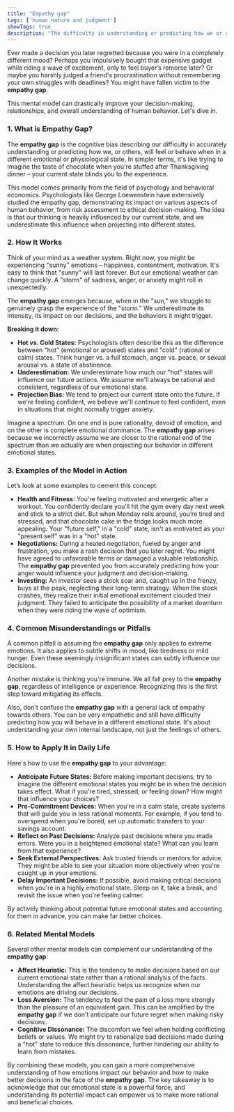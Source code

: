 ```yaml
---
title: "Empathy gap"
tags: ['human nature and judgment']
showTags: true
description: "The difficulty in understanding or predicting how we or others will feel in different emotional states, leading to decision errors."
---
```



Ever made a decision you later regretted because you were in a completely different mood? Perhaps you impulsively bought that expensive gadget while riding a wave of excitement, only to feel buyer’s remorse later? Or maybe you harshly judged a friend's procrastination without remembering your own struggles with deadlines? You might have fallen victim to the **empathy gap**.

This mental model can drastically improve your decision-making, relationships, and overall understanding of human behavior. Let's dive in.

### 1. What is Empathy Gap?

The **empathy gap** is the cognitive bias describing our difficulty in accurately understanding or predicting how we, or others, will feel or behave when in a different emotional or physiological state. In simpler terms, it's like trying to imagine the taste of chocolate when you're stuffed after Thanksgiving dinner – your current state blinds you to the experience.

This model comes primarily from the field of psychology and behavioral economics. Psychologists like George Loewenstein have extensively studied the empathy gap, demonstrating its impact on various aspects of human behavior, from risk assessment to ethical decision-making. The idea is that our thinking is heavily influenced by our current state, and we underestimate this influence when projecting into different states.

### 2. How It Works

Think of your mind as a weather system. Right now, you might be experiencing "sunny" emotions – happiness, contentment, motivation. It's easy to think that "sunny" will last forever. But our emotional weather can change quickly. A "storm" of sadness, anger, or anxiety might roll in unexpectedly.

The **empathy gap** emerges because, when in the "sun," we struggle to genuinely grasp the experience of the "storm." We underestimate its intensity, its impact on our decisions, and the behaviors it might trigger.

**Breaking it down:**

*   **Hot vs. Cold States:** Psychologists often describe this as the difference between "hot" (emotional or aroused) states and "cold" (rational or calm) states. Think hunger vs. a full stomach, anger vs. peace, or sexual arousal vs. a state of abstinence.
*   **Underestimation:** We underestimate how much our "hot" states will influence our future actions. We assume we'll always be rational and consistent, regardless of our emotional state.
*   **Projection Bias:** We tend to project our current state onto the future. If we're feeling confident, we believe we'll continue to feel confident, even in situations that might normally trigger anxiety.

Imagine a spectrum. On one end is pure rationality, devoid of emotion, and on the other is complete emotional dominance. The **empathy gap** arises because we incorrectly assume we are closer to the rational end of the spectrum than we actually are when projecting our behavior in different emotional states.

### 3. Examples of the Model in Action

Let’s look at some examples to cement this concept:

*   **Health and Fitness:** You're feeling motivated and energetic after a workout. You confidently declare you'll hit the gym every day next week and stick to a strict diet. But when Monday rolls around, you’re tired and stressed, and that chocolate cake in the fridge looks much more appealing. Your "future self," in a "cold" state, isn't as motivated as your "present self" was in a "hot" state.
*   **Negotiations:** During a heated negotiation, fueled by anger and frustration, you make a rash decision that you later regret. You might have agreed to unfavorable terms or damaged a valuable relationship. The **empathy gap** prevented you from accurately predicting how your anger would influence your judgment and decision-making.
*   **Investing:** An investor sees a stock soar and, caught up in the frenzy, buys at the peak, neglecting their long-term strategy. When the stock crashes, they realize their initial emotional excitement clouded their judgment. They failed to anticipate the possibility of a market downturn when they were riding the wave of optimism.

### 4. Common Misunderstandings or Pitfalls

A common pitfall is assuming the **empathy gap** only applies to extreme emotions. It also applies to subtle shifts in mood, like tiredness or mild hunger. Even these seemingly insignificant states can subtly influence our decisions.

Another mistake is thinking you're immune. We all fall prey to the **empathy gap**, regardless of intelligence or experience. Recognizing this is the first step toward mitigating its effects.

Also, don't confuse the **empathy gap** with a general lack of empathy towards others. You can be very empathetic and still have difficulty predicting how *you* will behave in a different emotional state. It's about understanding your own internal landscape, not just the feelings of others.

### 5. How to Apply It in Daily Life

Here's how to use the **empathy gap** to your advantage:

*   **Anticipate Future States:** Before making important decisions, try to imagine the different emotional states you might be in when the decision takes effect. What if you're tired, stressed, or feeling down? How might that influence your choices?
*   **Pre-Commitment Devices:** When you're in a calm state, create systems that will guide you in less rational moments. For example, if you tend to overspend when you're bored, set up automatic transfers to your savings account.
*   **Reflect on Past Decisions:** Analyze past decisions where you made errors. Were you in a heightened emotional state? What can you learn from that experience?
*   **Seek External Perspectives:** Ask trusted friends or mentors for advice. They might be able to see your situation more objectively when you're caught up in your emotions.
*   **Delay Important Decisions:** If possible, avoid making critical decisions when you're in a highly emotional state. Sleep on it, take a break, and revisit the issue when you're feeling calmer.

By actively thinking about potential future emotional states and accounting for them in advance, you can make far better choices.

### 6. Related Mental Models

Several other mental models can complement our understanding of the **empathy gap**:

*   **Affect Heuristic:** This is the tendency to make decisions based on our current emotional state rather than a rational analysis of the facts. Understanding the affect heuristic helps us recognize when our emotions are driving our decisions.
*   **Loss Aversion:** The tendency to feel the pain of a loss more strongly than the pleasure of an equivalent gain. This can be amplified by the **empathy gap** if we don't anticipate our future regret when making risky decisions.
*   **Cognitive Dissonance:** The discomfort we feel when holding conflicting beliefs or values. We might try to rationalize bad decisions made during a "hot" state to reduce this dissonance, further hindering our ability to learn from mistakes.

By combining these models, you can gain a more comprehensive understanding of how emotions impact our behavior and how to make better decisions in the face of the **empathy gap**. The key takeaway is to acknowledge that our emotional state is a powerful force, and understanding its potential impact can empower us to make more rational and beneficial choices.


